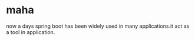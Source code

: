 # maha
now a days spring boot has been widely used in many applications.it act as a tool in application.
